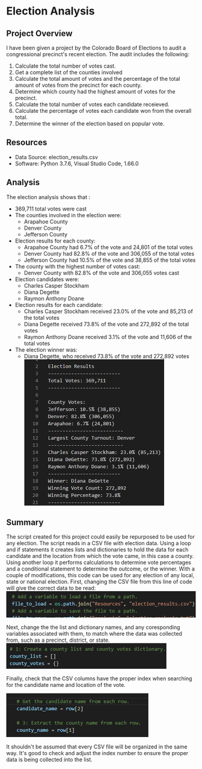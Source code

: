 # Election Analysis

## Project Overview
I have been given a project by the Colorado Board of Elections to audit a congressional precinct's recent election. The audit 
includes the following:

1. Calculate the total number of votes cast.
2. Get a complete list of the counties involved
3. Calculate the total amount of votes and the percentage of the total amount of votes from the precinct for each county.
4. Determine which county had the highest amount of votes for the precinct.
5. Calculate the total number of votes each candidate receieved.
6. Calculate the percentage of votes each candidate won from the overall total.
7. Determine the winner of the election based on popular vote.

## Resources
- Data Source: election_results.csv
- Software: Python 3.7.6, Visual Studio Code, 1.66.0

## Analysis

The election analysis shows that :
  - 369,711 total votes were cast
  - The counties involved in the election were:
    - Arapahoe County
    - Denver County
    - Jefferson County
  - Election results for each county:
    - Arapahoe County had 6.7% of the vote and 24,801 of the total votes
    - Denver County had 82.8% of the vote and 306,055 of the total votes
    - Jefferson County had 10.5% of the vote and 38,855 of the total votes
  - The county with the highest number of votes cast:
    - Denver County with 82.8% of the vote and 306,055 votes cast
  - Election candidates were:
    - Charles Casper Stockham
    - Diana Degette
    - Raymon Anthony Doane
  - Election results for each candidate:
    - Charles Casper Stockham received 23.0% of the vote and 85,213 of the total votes
    - Diana Degette received 73.8% of the vote and 272,892 of the total votes
    - Raymon Anthony Doane received 3.1% of the vote and 11,606 of the total votes
  - The election winner was:
    - Diana Degette, who received 73.8% of the vote and 272,892 votes
![results](https://github.com/mein0819/Election_Analysis/blob/main/readMeImages/resultsImage.png)

## Summary

The script created for this project could easily be repurposed to be used for any election. The script reads in 
a CSV file with election data. Using a loop and if statements it creates lists and dictionaries to hold the data for each candidate and the location from which the vote came, in this case a county. Using another loop it performs calculations
to determine vote percentages and a conditional statement to determine the outcome, or the winner. With a couple of 
modifications, this code can be used for any election of any local, state or national election. First, changing the 
CSV file from this line of code will give the correct data to be read:
![csvcode](https://github.com/mein0819/Election_Analysis/blob/main/readMeImages/csvFile.png)

Next, change the the list and dictionary names, and any coresponding variables associated with them, to match where the 
data was collected from, such as a precinct, district, or state. 
![list/dictCode](https://github.com/mein0819/Election_Analysis/blob/main/readMeImages/countyDict.png)

Finally, check that the CSV columns have the proper index when searching for the candidate name and location of the vote.

![indexCode](https://github.com/mein0819/Election_Analysis/blob/main/readMeImages/index.png)

It shouldn't be assumed that every CSV file will be organized in the same way. It's good to check and adjust the index
number to ensure the proper data is being collected into the list. 
